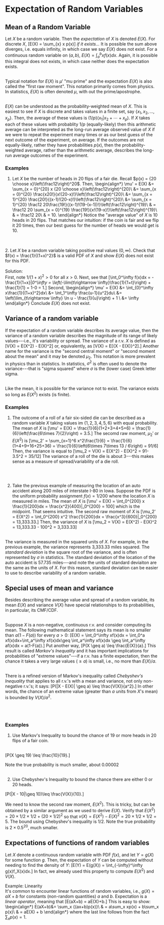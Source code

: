 # Expectation of Random Variables

## Mean of a Random Variable

Let $X$ be a random variable.  Then the *expectation* of $X$ is denoted $E(X)$.  For discrete $X$,
\[E(X) = \sum_{x} x p(x)\]
*if it exists...* It is possible the sum above diverges, i.e. equals infinity, in which case we say $E(X)$ does not exist.  For a continuous random variable on $(a,b)$, 
$E(X) = \int_a^b x f(x)dx$.  Again, it is possible this integral does not exists, in which case neither does the expectation exists.<br><br>

Typical notation for $E(X)$ is $\mu'$  "mu prime" and the expectation $E(X)$ is also called the "first raw moment".  This notation primarily comes from physics.  In statistics, $E(X)$ is often denoted $\mu$, with out the prime/apostrophe.<br><br>

$E(X)$ can be understood as the probability-weighted mean of $X$.  This is easiest to see if $X$ is discrete and takes values in a finite set, say $\{x_1, x_2, \ldots, x_p\}$.  Then, the average of these values is $(1/p)(x_1 | x_2 + \cdots + x_p)$.  If $X$ takes each of these values with probablity $1/p$ (equally-likely) then this arithmetic average can be interpreted as the long-run average observed value of $X$ if we were to repeat the experiment many times or as our best guess of the next outcome of the experiment, on average.  If the outcomes are not equally-likely, rather they have probabilities $p(x)$, then the probability-weighted average, rather than the arithmetic average, describes the long-run average outcomes of the experiment.  

### Examples

1. Let $X$ be the number of heads in 20 flips of a fair die.  Recall $p(x) = {20 \choose x}\left(\frac12\right)^20$.  Then, 
\begin{align*}
\mu' = E(X) &= \sum_{x = 0}^{20} x {20 \choose x}\left(\frac12\right)^{20}\\
&=  \sum_{x = 0}^{20} \frac{x20!}{x!(20-x)!}\left(\frac12\right)^{20}\\
&=  \sum_{x = 1}^{20} \frac{20!}{(x-1)!(20-x)!}\left(\frac12\right)^{20}\\
&=  \sum_{x = 1}^{20} \frac12 20\frac{19!}{(x-1)!(19-(x-1))!}\left(\frac12\right)^{19}\\
& = \frac12 20 \sum_{x = 0}^{19} \frac{19!}{x!(19-x)!}\left(\frac12\right)^{19}\\
& = \frac12 20\\
& = 10.
\end{align*}
Notice the "average value" of $X$ is 10 heads in 20 flips.  That matches our intuition: if the coin is fair and we flip it 20 times, then our best guess for the number of heads we would get is 10.

<br><br>
2.  Let $X$ be a random variable taking positive real values $(0,\infty)$.  Check that $f(x) = \frac{1}{(1+x)^2}$ is a valid PDF of $X$ and show $E(X)$ does not exist for this PDF. <br><br>
Solution:<br>
First, note $1/(1+x)^2 > 0$ for all $x>0$.  Next, see that
\[\int_0^\infty f(x)dx = -\frac{1}{1+x}|_0^\infty = \left(-\lim_{t\rightarrow \infty}\frac{1}{1+t}\right) + \frac{1}{1} = 1-0 = 1.\]
Second, 
\begin{align*}
\mu' = E(X) &= \int_{0}^\infty x\frac{1}{(1+x)^2}dx\\
&= \int_1^\infty \frac{u-1}{u^2}du\\
&= \left(\lim_{t\rightarrow \infty} \ln u - \frac{1}{u}\right) + 1 \\
&= \infty
\end{align*}
Conclude $E(X)$ does not exist.

## Variance of a random variable

If the expectation of a random variable describes its average value, then the variance of a random variable describes the magnitude of its range of likely values---i.e., it's variability or spread.  The variance of a r.v. $X$ is defined as
\[V(X) = E(X^2) - E(X)^2\]
or, equivalently, as
\[V(X) = E[\{X - E(X)\}^2].\]
Another name for the variance is the "second central moment" or "second moment about the mean" and it may be denoted $\mu_2$.  This notation is more prevalent in physics than in statistics.  In statistics, $\sigma^2$ is often used to denote the variance---that is "sigma squared" where $\sigma$ is the (lower case) Greek letter sigma.  <br><br>

Like the mean, it is possible for the variance not to exist.  The variance exists so long as $E(X^2)$ exists (is finite).  

### Examples

1.  The outcome of a roll of a fair six-sided die can be described as a random variable $X$ taking values im $\{1,2,3,4,5,6\}$ with equal probability.  The mean of $X$ is
\[\mu' = E(X) = \frac{1}{6}(1+2+3+4+5+6) = \frac{1}{6}\left(\frac{6\times 7}{2}\right) = 3.5.\]
The secomd raw moment, $\mu_2'$ or $E(X^2)$ is
\[\mu_2' = \sum_{x=1}^6 x^2\frac{1}{6} = \frac{1}{6}(1+4+9+16+25+36) = \frac{1}{6}\left(6\times 7\times 13 / 6\right) = 91/6\]
Then, the variance is equal to
\[\mu_2 = V(X) = E(X^2) - E(X)^2 = 91-3.5^2 = 35/12\]
The variance of a roll of the die is about 3---this makes sense as a measure of spread/variability of a die roll.

<br><br>

2.  Take the previous example of measuring the location of an auto accident along 200 miles of interstate I-80 in Iowa.  Suppose the PDF is the uniform probability assignment $f(x) = 1/200$ where the location $X$ is measured in miles.  The mean of $X$ is
\[\mu' = E(X) = \int_0^{200} x \frac{1}{200}dx = \frac{x^2}{400}|_0^{200} = 100\]
which is the midpoint.  That seems intuitive.  The second raw moment of $X$ is
\[\mu_2' = E(X^2) = \int_0^{200} x^2 \frac{1}{200}dx = \frac{x^3}{600}|_0^{200} = 13,333.33.\]
Then, the variance of $X$ is
\[\mu_2 = V(X) = E(X^2) - E(X)^2 =  13,333.33 - 100^2 = 3,333.33\]
<br><br>

The variance is measured in the squared units of $X$.  For example, in the previous example, the variance represents 3,333.33 miles squared.  The *standard deviation* is the square root of the variance, and is often represented by $\sigma$ in statistics.  The standard deviation of the location of the auto accident is 57.735 miles---and note the units of standard deviaiton are the same as the units of $X$.  For this reason, standard deviation can be easier to use to describe variability of a random variable.


## Special uses of mean and variance

Besides describing the average value and spread of a random variable, its mean $E(X)$ and variance $V(X)$ have special relationships to its probabilities, in particular, its CMF/CDF.  <br><br>

Suppose $X$ is a  non-negative, continuous r.v. and consider computing its mean.  The following mathematical statement says its mean is no smaller than $a(1-F(a))$ for every $a >0$:
\[E(X) = \int_0^\infty xf(x)dx = \int_0^a xf(x)dx+\int_a^\infty xf(x)dx\geq \int_a^\infty xf(x)dx \geq \int_a^\infty af(x)dx = a(1-F(a)).\]
Put another way, 
\[P(X \geq a) \leq \frac{E(X)}{a}.\]
This result is called *Markov's Inequality* and it has important implications for probabilities of "extreme values"---if a r.v. has a finite expectation, then the chance it takes a very large values ($\geq a$) is small, i.e., no more than $E(X)/a$.  <br><br>

There is a refined version of Markov's inequality called *Chebyshev's Inequality* that applies to all r.v.'s with a mean and variance, not only non-negative r.v.'s; it says:
\[P(|X - E(X)| \geq a) \leq \frac{V(X)}{a^2}.\]
In other words, the chance of an extreme value (greater than $a$ units from $X$'s mean) is bounded by $V(X)/a^2$.

<br><br>


### Examples

1. Use Markov's Inequality to bound the chance of 19 or more heads in 20 flips of a fair coin.<br><br>

\[P(X \geq 19) \leq \frac{10}{19}.\]

Note the true probability is much smaller, about 0.00002<br><br>

2. Use Chebyshev's Inequality to bound the chance there are either 0 or 20 heads.  

\[P(|X - 10|\geq 10)\leq \frac{V(X)}{10}.\]

We need to know the second raw moment, $E(X^2)$.  This is tricky, but can be obtained by a similar argument as we used to derive $E(X)$.  Verify that $E(X^2) = 20\times 1/2 \times  1/2 + (20\times 1/2)^2$ so that $v(X) = E(X^2) - E(X)^2 = 20\times 1/2 \times 1/2 = 5$.  The bound using Chebyshev's inequality is 1/2.  Note the true probability is $2\times 0.5^{20}$, much smaller.  


## Expectations of functions of random variables

Let $X$ denote a continuous random variable with PDF $f(x)$, and let $Y = g(X)$ for some function $g$.  Then, the expectation of $Y$ can be computed without needing to find the density of $Y$:
\[E(Y) = E(g(X)) = \int_{-\infty}^\infty g(x)f_X(x)dx.\]
In fact, we already used this property to compute $E(X^2)$ and $V(X)$.

Example: Linearity<br>
It's common to encounter linear functions of random variables, i.e., $g(X) = aX+b$ for constants (non-random quantities) $a$ and $b$.  Expectation is a *linear operator*, meaning that
\[E(aX+b) = aE(X)+b.\]
This is easy to show:
\begin{align*}
E(aX+b)&= \sum_x \{(ax+b)p(x)\}\\
& = a\sum_x xp(x) + b\sum_x p(x)\\
& = aE(X) + b
\end{align*}
where the last line follows from the fact $\sum_x p(x)=1$.










